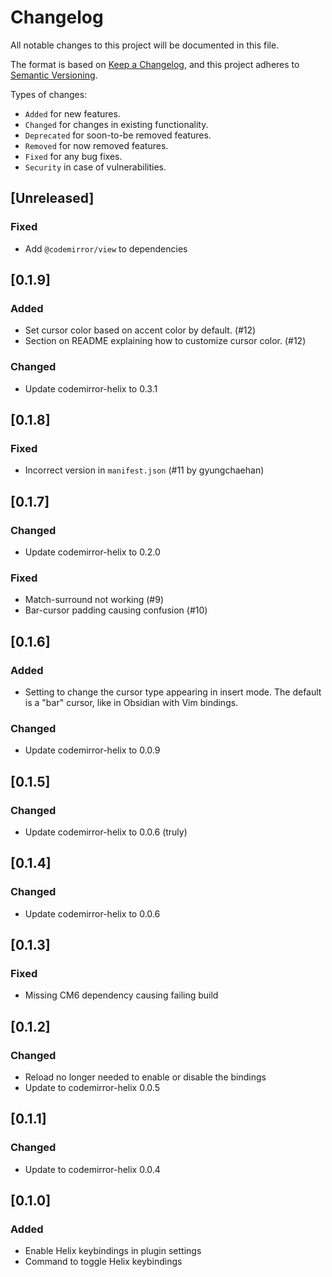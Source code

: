 # Changelog

All notable changes to this project will be documented in this file.

The format is based on [Keep a Changelog](https://keepachangelog.com/en/1.1.0/),
and this project adheres to [Semantic Versioning](https://semver.org/spec/v2.0.0.html).

Types of changes:

- `Added` for new features.
- `Changed` for changes in existing functionality.
- `Deprecated` for soon-to-be removed features.
- `Removed` for now removed features.
- `Fixed` for any bug fixes.
- `Security` in case of vulnerabilities.

## [Unreleased]

### Fixed

- Add `@codemirror/view` to dependencies

## [0.1.9]

### Added

- Set cursor color based on accent color by default. (#12)
- Section on README explaining how to customize cursor color. (#12)

### Changed

- Update codemirror-helix to 0.3.1

## [0.1.8]

### Fixed

- Incorrect version in `manifest.json` (#11 by gyungchaehan)

## [0.1.7]

### Changed

- Update codemirror-helix to 0.2.0

### Fixed

- Match-surround not working (#9)
- Bar-cursor padding causing confusion (#10)

## [0.1.6]

### Added

- Setting to change the cursor type appearing in insert mode. The default is a "bar" cursor, like in Obsidian with Vim bindings.

### Changed

- Update codemirror-helix to 0.0.9

## [0.1.5]

### Changed

- Update codemirror-helix to 0.0.6 (truly)

## [0.1.4]

### Changed

- Update codemirror-helix to 0.0.6

## [0.1.3]

### Fixed

- Missing CM6 dependency causing failing build

## [0.1.2]

### Changed

- Reload no longer needed to enable or disable the bindings
- Update to codemirror-helix 0.0.5

## [0.1.1]

### Changed

- Update to codemirror-helix 0.0.4

## [0.1.0]

### Added

- Enable Helix keybindings in plugin settings
- Command to toggle Helix keybindings

